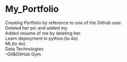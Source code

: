 # My_Portfolio
Creating Portfolio by reference to one of the Github user.
<br>
Deleted her pic and added my.
<br>
Added resume of me by deleting her.
<br>
Learn deployment in python.(to do)
<br>
ML(to do).
<br>
Data Technologies
<br>
-Git&GitHub Gym.
